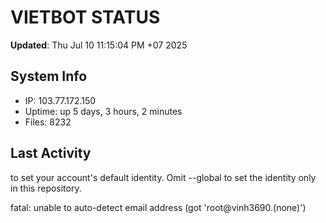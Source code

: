 # VIETBOT STATUS
**Updated**: Thu Jul 10 11:15:04 PM +07 2025

## System Info
- IP: 103.77.172.150
- Uptime: up 5 days, 3 hours, 2 minutes
- Files: 8232

## Last Activity

to set your account's default identity.
Omit --global to set the identity only in this repository.

fatal: unable to auto-detect email address (got 'root@vinh3690.(none)')
